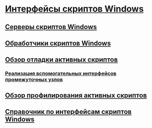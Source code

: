 # [Интерфейсы скриптов Windows](windows-script-interfaces.md)
## [Серверы скриптов Windows](windows-script-hosts.md)
## [Обработчики скриптов Windows](windows-script-engines.md)
## [Обзор отладки активных скриптов](active-script-debugging-overview.md)
### [Реализация вспомогательных интерфейсов промежуточных узлов](implementing-smart-host-helper-interfaces.md)
## [Обзор профилирования активных скриптов](active-script-profiling-overview.md)
## [Справочник по интерфейсам скриптов Windows](reference/TOC.md)

